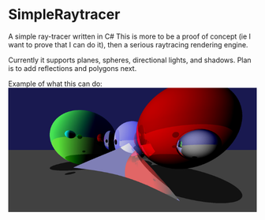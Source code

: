 # SimpleRaytracer
A simple ray-tracer written in C#
This is more to be a proof of concept (ie I want to prove that I can do it), then a serious raytracing rendering engine.

Currently it supports planes, spheres, directional lights, and shadows. Plan is to add reflections and polygons next.


Example of what this can do:
![alt text](https://raw.githubusercontent.com/cbshuman/SimpleRaytracer/refs/heads/master/Raytracer/raytraced.png)

